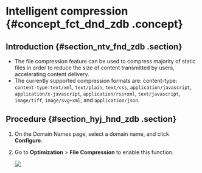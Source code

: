 # Intelligent compression {#concept_fct_dnd_zdb .concept}

## Introduction {#section_ntv_fnd_zdb .section}

-   The file compression feature can be used to compress majority of static files in order to reduce the size of content transmitted by users, accelerating content delivery.
-   The currently supported compression formats are: content-type: `content-type:text/xml`, `text/plain`, `text/css`, `application/javascript`, `application/x-javascript`, `application/rss+xml`, `text/javascript`, `image/tiff`, `image/svg+xml`, and `application/json`.

## Procedure {#section_hyj_hnd_zdb .section}

1.  On the Domain Names page, select a domain name, and click **Configure**.
2.  Go to **Optimization** \> **File Compression** to enable this function.

    ![](http://static-aliyun-doc.oss-cn-hangzhou.aliyuncs.com/assets/img/13478/15456340104660_en-US.png)


